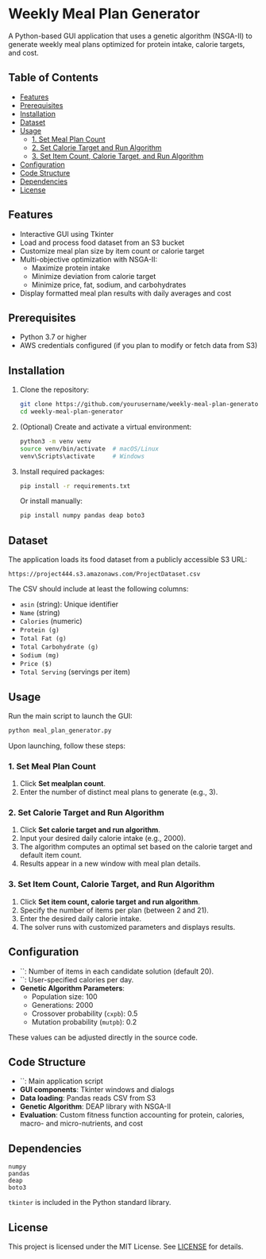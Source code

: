 # Weekly Meal Plan Generator

A Python-based GUI application that uses a genetic algorithm (NSGA-II) to generate weekly meal plans optimized for protein intake, calorie targets, and cost.

## Table of Contents

- [Features](#features)
- [Prerequisites](#prerequisites)
- [Installation](#installation)
- [Dataset](#dataset)
- [Usage](#usage)
  - [1. Set Meal Plan Count](#1-set-meal-plan-count)
  - [2. Set Calorie Target and Run Algorithm](#2-set-calorie-target-and-run-algorithm)
  - [3. Set Item Count, Calorie Target, and Run Algorithm](#3-set-item-count-calorie-target-and-run-algorithm)
- [Configuration](#configuration)
- [Code Structure](#code-structure)
- [Dependencies](#dependencies)
- [License](#license)

## Features

- Interactive GUI using Tkinter
- Load and process food dataset from an S3 bucket
- Customize meal plan size by item count or calorie target
- Multi-objective optimization with NSGA-II:
  - Maximize protein intake
  - Minimize deviation from calorie target
  - Minimize price, fat, sodium, and carbohydrates
- Display formatted meal plan results with daily averages and cost

## Prerequisites

- Python 3.7 or higher
- AWS credentials configured (if you plan to modify or fetch data from S3)

## Installation

1. Clone the repository:

   ```bash
   git clone https://github.com/yourusername/weekly-meal-plan-generator.git
   cd weekly-meal-plan-generator
   ```

2. (Optional) Create and activate a virtual environment:

   ```bash
   python3 -m venv venv
   source venv/bin/activate  # macOS/Linux
   venv\Scripts\activate     # Windows
   ```

3. Install required packages:

   ```bash
   pip install -r requirements.txt
   ```

   Or install manually:

   ```bash
   pip install numpy pandas deap boto3
   ```

## Dataset

The application loads its food dataset from a publicly accessible S3 URL:

```
https://project444.s3.amazonaws.com/ProjectDataset.csv
```

The CSV should include at least the following columns:

- `asin` (string): Unique identifier
- `Name` (string)
- `Calories` (numeric)
- `Protein (g)`
- `Total Fat (g)`
- `Total Carbohydrate (g)`
- `Sodium (mg)`
- `Price ($)`
- `Total Serving` (servings per item)

## Usage

Run the main script to launch the GUI:

```bash
python meal_plan_generator.py
```

Upon launching, follow these steps:

### 1. Set Meal Plan Count

1. Click **Set mealplan count**.
2. Enter the number of distinct meal plans to generate (e.g., 3).

### 2. Set Calorie Target and Run Algorithm

1. Click **Set calorie target and run algorithm**.
2. Input your desired daily calorie intake (e.g., 2000).
3. The algorithm computes an optimal set based on the calorie target and default item count.
4. Results appear in a new window with meal plan details.

### 3. Set Item Count, Calorie Target, and Run Algorithm

1. Click **Set item count, calorie target and run algorithm**.
2. Specify the number of items per plan (between 2 and 21).
3. Enter the desired daily calorie intake.
4. The solver runs with customized parameters and displays results.

## Configuration

- ``: Number of items in each candidate solution (default 20).
- ``: User-specified calories per day.
- **Genetic Algorithm Parameters**:
  - Population size: 100
  - Generations: 2000
  - Crossover probability (`cxpb`): 0.5
  - Mutation probability (`mutpb`): 0.2

These values can be adjusted directly in the source code.

## Code Structure

- ``: Main application script
- **GUI components**: Tkinter windows and dialogs
- **Data loading**: Pandas reads CSV from S3
- **Genetic Algorithm**: DEAP library with NSGA-II
- **Evaluation**: Custom fitness function accounting for protein, calories, macro- and micro-nutrients, and cost

## Dependencies


```
numpy
pandas
deap
boto3
```

`tkinter` is included in the Python standard library.

## License

This project is licensed under the MIT License. See [LICENSE](LICENSE) for details.

